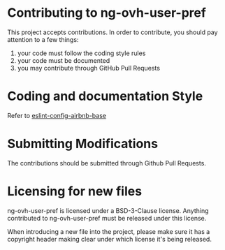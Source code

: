 # Contributing to ng-ovh-user-pref

This project accepts contributions. In order to contribute, you should
pay attention to a few things:

1. your code must follow the coding style rules
2. your code must be documented
3. you may contribute through GitHub Pull Requests

# Coding and documentation Style

Refer to [eslint-config-airbnb-base](https://github.com/airbnb/javascript/tree/master/packages/eslint-config-airbnb-base)

# Submitting Modifications

The contributions should be submitted through Github Pull Requests.

# Licensing for new files

ng-ovh-user-pref is licensed under a BSD-3-Clause license. Anything
contributed to ng-ovh-user-pref must be released under this license.

When introducing a new file into the project, please make sure it has a
copyright header making clear under which license it's being released.

